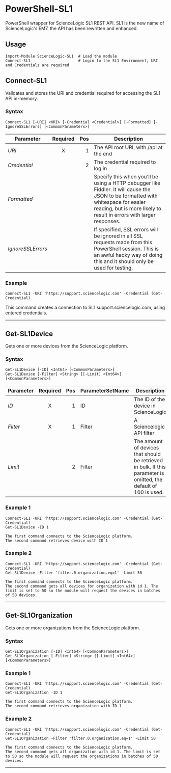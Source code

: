 # PowerShell-SL1
PowerShell wrapper for ScienceLogic SL1 REST API.
SL1 is the new name of ScienceLogic's EM7. the API has been rewritten and enhanced.

## Usage

	Import-Module ScienceLogic-SL1	# Load the module
	Connect-SL1						# Login to the SL1 Environment, URI and Credentials are required

## Connect-SL1
Validates and stores the URI and credential required for accessing the SL1 API in-memory.

### Syntax
	Connect-SL1 [-URI] <URI> [-Credential <Credential>] [-Formatted] [-IgnoreSSLErrors] [<CommonParameters>]

Parameter | Required | Pos  | Description 
--------- | :------: | ---: | ----------- 
*URI* | X | 1 | The API root URI, with /api at the end
*Credential* |  | 2 | The credential required to log in 
*Formatted* |  |  | Specify this when you&#39;ll be using a HTTP debugger like Fiddler. It will cause the JSON to be formatted with whitespace for easier reading, but is more likely to result in errors with larger responses. 
*IgnoreSSLErrors* |  |  | If specified, SSL errors will be ignored in all SSL requests made from this PowerShell session. This is an awful hacky way of doing this and it should only be used for testing. 

### Example
	Connect-SL1 -URI 'https://support.sciencelogic.com' -Credential (Get-Credential)

This command creates a connection to SL1 support.sciencelogic.com, using entered credentials.
*** 

## Get-SL1Device
Gets one or more devices from the ScienceLogic platform.

### Syntax
	Get-SL1Device [-ID] <Int64> [<CommonParameters>]
	Get-SL1Device [-Filter] <String> [[-Limit] <Int64>] [<CommonParameters>]

Parameter | Required | Pos  | ParameterSetName | Description 
--------- | :------: | ---: | ---------------- | -----------
*ID* | X | 1 | ID | The ID of the device in ScienceLogic
*Filter* | X | 1 | Filter | A Sciencelogic API filter
*Limit* |  | 2 | Filter | The amount of devices that should be retrieved in bulk. If this parameter is omitted, the default of 100 is used.

### Example 1
	Connect-SL1 -URI 'https://support.sciencelogic.com' -Credential (Get-Credential)
	Get-SL1Device -ID 1

	The first command connects to the ScienceLogic platform.
	The second command retrieves device with ID 1

### Example 2
	Connect-SL1 -URI 'https://support.sciencelogic.com' -Credential (Get-Credential)
	Get-SL1Device -Filter 'filter.0.organization.eq=1' -Limit 50

	The first command connects to the ScienceLogic platform.
	The second command gets all devices for organization with id 1. The limit is set to 50 so the module will request the devices in batches of 50 devices.

***
## Get-SL1Organization
Gets one or more organizations from the ScienceLogic platform.

### Syntax
	Get-SL1Organization [-ID] <Int64> [<CommonParameters>]
	Get-SL1Organization [-Filter] <String> [[-Limit] <Int64>] [<CommonParameters>]

### Example 1
	Connect-SL1 -URI 'https://support.sciencelogic.com' -Credential (Get-Credential)
	Get-SL1Organization -ID 1

	The first command connects to the ScienceLogic platform.
	The second command retrieves organization with ID 1

### Example 2
	Connect-SL1 -URI 'https://support.sciencelogic.com' -Credential (Get-Credential)
	Get-SL1Organization -Filter 'filter.0.organization.eq=1' -Limit 50

	The first command connects to the ScienceLogic platform.
	The second command gets all organization with id 1. The limit is set to 50 so the module will request the organizations in batches of 50 devices.

***
